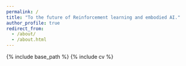 ```yaml
---
permalink: /
title: "To the future of Reinforcement learning and embodied AI."
author_profile: true
redirect_from: 
  - /about/
  - /about.html
---
```


{% include base_path %}
{% include cv %}